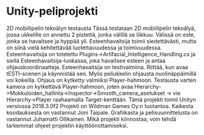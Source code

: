 # Unity-peliprojekti
2D mobiilipelin tekoälyn testausta
Tässä testataan 2D mobiilipelin tekoälyä, jossa ukkelille on annettu 2 pistettä, jonka välillä se liikkuu. Välissä on este, jonka se havaitsee ja hyppää yli. Esteenhavaitsija toimii siedettävästi, mutta on siinä vielä kehitettävää luotettavuudessa ja toimivuudessa.
Esteenhavaitsija on totetettu Plugins->Artifacial_Intelligence_Handling.cs ja siellä Esteenhavaitsija-luokassa, joka havaitsee esteen ja antaa ohjauskoordinaatteja.
Esteenhavaitsija on testivalmiina. Riittää, kun avaa tESTI-scenen ja käynnistää sen. Myös peliukkelin ohjausta nuolinäppäimillä voi kokeilla. Ohjaus on kytketty valmiiksi Player-hahmoon. Testausta varten kamera on kytkettävä Player-hahmoon, joten avaa Hierarchy->Mokkuloiden_hallinta->Inspector->Smooth_camera_asetukset -> vie Hierarchy->Player raahaamalla Target-kenttään.
Tämä projekti toimii Unityn versiossa 2018.3.0f2
Projekti on Wildman Games Oy:n tuotantoa. Kaikesta koodauksesta on vastannut Joni Taipale. Grafiikasta ja pelisuunnittelusta on vastannut Juhamatti Ollikainen.
Mikä projekti kiinnostaa, voin tehdä tarkemmat ohjeet projektin käyttöönottamiseksi.
